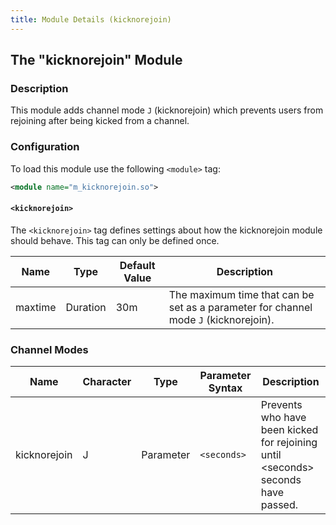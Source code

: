 ```yaml
---
title: Module Details (kicknorejoin)
---
```


## The "kicknorejoin" Module

### Description

This module adds channel mode `J` (kicknorejoin) which prevents users from rejoining after being kicked from a channel.

### Configuration

To load this module use the following `<module>` tag:

```xml
<module name="m_kicknorejoin.so">
```

#### `<kicknorejoin>`

The `<kicknorejoin>` tag defines settings about how the kicknorejoin module should behave. This tag can only be defined once.

Name    | Type     | Default Value | Description
------- | -------- | ------------- | -----------
maxtime | Duration | 30m           | The maximum time that can be set as a parameter for channel mode `J` (kicknorejoin).

### Channel Modes

Name         | Character | Type      | Parameter Syntax | Description
------------ | --------- | --------- | ---------------- | -----------
kicknorejoin | J         | Parameter | `<seconds>`      | Prevents who have been kicked for rejoining until &lt;seconds&gt; seconds have passed.

